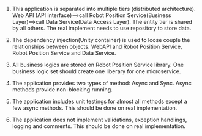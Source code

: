 1. This application is separated into multiple tiers (distributed architecture).  Web API (API interface)==>call Robot Position Service(Business Layer)==>call Data Service(Data Access Layer). The entity tier is shared by all others. The real implement needs to use  repository to store data. 

2. The dependency injection(Unity container) is used to loose couple the relationships between objects. WebAPI and Robot Position Service, Robot Position Service and Data Service.

3. All business logics are stored on Robot Position Service library. One business logic set should create one liberary for one microservice. 

4. The application provides two types of method: Async and Sync. Async methods provide non-blocking running.

5. The application includes unit testings for almost all methods except a few async methods. This should be done on real implementation.

6. The application does not implement validations, exception handlings, logging and comments. This should be done on real implementation.
